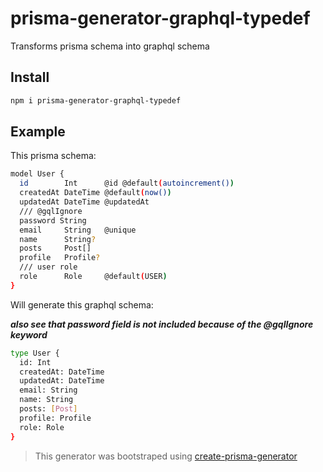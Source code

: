 # prisma-generator-graphql-typedef

Transforms prisma schema into graphql schema

## Install
```bash
npm i prisma-generator-graphql-typedef
```

## Example
This prisma schema:
```bash
model User {
  id        Int      @id @default(autoincrement())
  createdAt DateTime @default(now())
  updatedAt DateTime @updatedAt
  /// @gqlIgnore
  password String 
  email     String   @unique
  name      String?
  posts     Post[]
  profile   Profile?
  /// user role
  role      Role     @default(USER)
}
```
Will generate this graphql schema: 

***also see that password field is not included because of the @gqlIgnore keyword***
```bash
type User {
  id: Int
  createdAt: DateTime
  updatedAt: DateTime
  email: String
  name: String
  posts: [Post]
  profile: Profile
  role: Role
}
```

> This generator was bootstraped using [create-prisma-generator](https://github.com/YassinEldeeb/create-prisma-generator)
